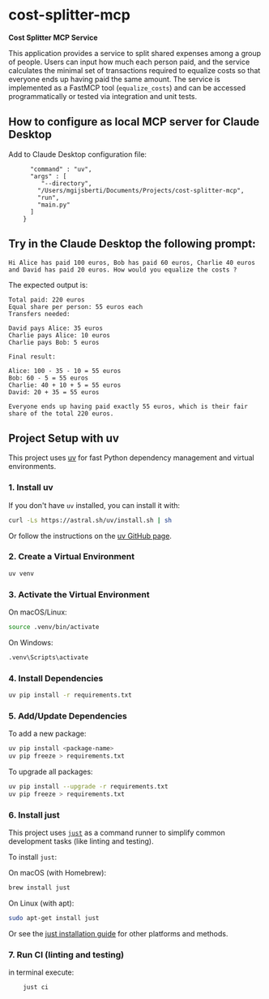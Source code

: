# cost-splitter-mcp

**Cost Splitter MCP Service**

This application provides a service to split shared expenses among a group of people. Users can input how much each person paid, and the service calculates the minimal set of transactions required to equalize costs so that everyone ends up having paid the same amount. The service is implemented as a FastMCP tool (`equalize_costs`) and can be accessed programmatically or tested via integration and unit tests.

## How to configure as local MCP server for Claude  Desktop

Add to Claude Desktop configuration file:

```  "cost-splitter":{
      "command" : "uv",
      "args" : [
         "--directory",
        "/Users/mgijsberti/Documents/Projects/cost-splitter-mcp",
        "run",
        "main.py"
      ]
    } 
```

## Try in the Claude Desktop the following prompt:

```
Hi Alice has paid 100 euros, Bob has paid 60 euros, Charlie 40 euros and David has paid 20 euros. How would you equalize the costs ?

``` 

The expected output is: 

```Here's how to equalize the costs:
Total paid: 220 euros
Equal share per person: 55 euros each
Transfers needed:

David pays Alice: 35 euros
Charlie pays Alice: 10 euros
Charlie pays Bob: 5 euros

Final result:

Alice: 100 - 35 - 10 = 55 euros
Bob: 60 - 5 = 55 euros
Charlie: 40 + 10 + 5 = 55 euros
David: 20 + 35 = 55 euros

Everyone ends up having paid exactly 55 euros, which is their fair share of the total 220 euros.
```


## Project Setup with uv

This project uses [uv](https://github.com/astral-sh/uv) for fast Python dependency management and virtual environments.

### 1. Install uv
If you don't have `uv` installed, you can install it with:

```sh
curl -Ls https://astral.sh/uv/install.sh | sh
```

Or follow the instructions on the [uv GitHub page](https://github.com/astral-sh/uv).

### 2. Create a Virtual Environment

```sh
uv venv
```

### 3. Activate the Virtual Environment

On macOS/Linux:
```sh
source .venv/bin/activate
```
On Windows:
```sh
.venv\Scripts\activate
```

### 4. Install Dependencies

```sh
uv pip install -r requirements.txt
```

### 5. Add/Update Dependencies

To add a new package:
```sh
uv pip install <package-name>
uv pip freeze > requirements.txt
```

To upgrade all packages:
```sh
uv pip install --upgrade -r requirements.txt
uv pip freeze > requirements.txt
```

### 6. Install just

This project uses [`just`](https://github.com/casey/just) as a command runner to simplify common development tasks (like linting and testing).

To install `just`:

On macOS (with Homebrew):
```sh
brew install just
```

On Linux (with apt):
```sh
sudo apt-get install just
```

Or see the [just installation guide](https://github.com/casey/just#installation) for other platforms and methods.

### 7. Run CI (linting and testing)

in terminal execute:
```sh
    just ci
```
